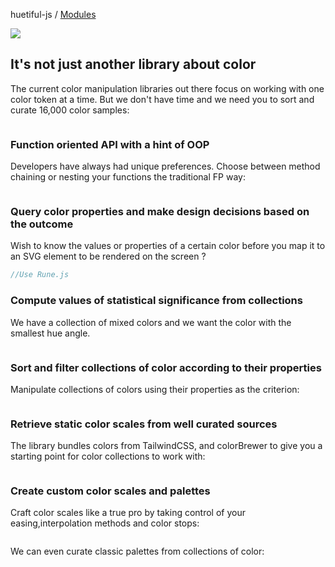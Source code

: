 huetiful-js / [Modules](modules.md)

![](assets/images/logo.png)

## It's not just another library about color

The current color manipulation libraries out there focus on working with one color token at a time. But we don't have time and we need you to sort and curate 16,000 color samples:

```js

```

### Function oriented API with a hint of OOP

Developers have always had unique preferences. Choose between method chaining or nesting your functions the traditional FP way:

```js

```

### Query color properties and make design decisions based on the outcome

Wish to know the values or properties of a certain color before you map it to an SVG element to be rendered on the screen ?

```js
//Use Rune.js

```

### Compute values of statistical significance from collections

We have a collection of mixed colors and we want the color with the smallest hue angle.

```

```

### Sort and filter collections of color according to their properties

Manipulate collections of colors using their properties as the criterion:

```js

```

### Retrieve static color scales from well curated sources

The library bundles colors from TailwindCSS, and colorBrewer to give you a starting point for color collections to work with:

```js

```

### Create custom color scales and palettes

Craft color scales like a true pro by taking control of your easing,interpolation methods and color stops:

```js

```

We can even curate classic palettes from collections of color:

```js

```
